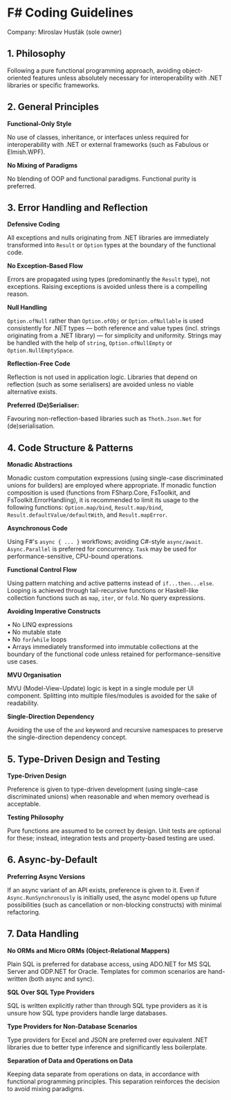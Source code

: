# **F# Coding Guidelines**

Company: Miroslav Husťák (sole owner)

## 1. Philosophy

Following a pure functional programming approach, avoiding object-oriented features unless absolutely necessary for interoperability with .NET libraries or specific frameworks.

## 2. General Principles

**Functional-Only Style**

No use of classes, inheritance, or interfaces unless required for interoperability with .NET or external frameworks (such as Fabulous or Elmish.WPF).

**No Mixing of Paradigms**

No blending of OOP and functional paradigms. Functional purity is preferred.

## 3. Error Handling and Reflection

**Defensive Coding**

All exceptions and nulls originating from .NET libraries are immediately transformed into `Result` or `Option` types at the boundary of the functional code.

**No Exception-Based Flow**

Errors are propagated using types (predominantly the `Result` type), not exceptions. Raising exceptions is avoided unless there is a compelling reason.

**Null Handling**

`Option.ofNull` rather than `Option.ofObj` or `Option.ofNullable` is used consistently for .NET types — both reference and value types (incl. strings originating from a .NET library) — for simplicity and uniformity. Strings may be handled with the help of `string`, `Option.ofNullEmpty` or `Option.NullEmptySpace`.  

**Reflection-Free Code**

Reflection is not used in application logic. Libraries that depend on reflection (such as some serialisers) are avoided unless no viable alternative exists.

**Preferred (De)Serialiser:**

Favouring non-reflection-based libraries such as `Thoth.Json.Net` for (de)serialisation.

## 4. Code Structure & Patterns

**Monadic Abstractions**

Monadic custom computation expressions (using single-case discriminated unions for builders) are employed where appropriate. If monadic function composition is used (functions from FSharp.Core, FsToolkit, and FsToolkit.ErrorHandling), it is recommended to limit its usage to the following functions: `Option.map/bind`, `Result.map/bind`, `Result.defaultValue/defaultWith`, and `Result.mapError`.

**Asynchronous Code**

Using F#'s `async { ... }` workflows; avoiding C#-style `async/await`. `Async.Parallel` is preferred for concurrency. `Task` may be used for performance-sensitive, CPU-bound operations.

**Functional Control Flow**

Using pattern matching and active patterns instead of `if...then...else`. Looping is achieved through tail-recursive functions or Haskell-like collection functions such as `map`, `iter`, or `fold`. No query expressions.

**Avoiding Imperative Constructs** 

•	No LINQ expressions<br/> 
•	No mutable state<br/>
•	No `for`/`while` loops<br/> 
•	Arrays immediately transformed into immutable collections at the boundary of the functional code unless retained for performance-sensitive use cases.<br/>

**MVU Organisation**

MVU (Model-View-Update) logic is kept in a single module per UI component. Splitting into multiple files/modules is avoided for the sake of readability.

**Single-Direction Dependency**

Avoiding the use of the `and` keyword and recursive namespaces to preserve the single-direction dependency concept.

## 5. Type-Driven Design and Testing

**Type-Driven Design**

Preference is given to type-driven development (using single-case discriminated unions) when reasonable and when memory overhead is acceptable.

**Testing Philosophy**

Pure functions are assumed to be correct by design. Unit tests are optional for these; instead, integration tests and property-based testing are used.

## 6. Async-by-Default

**Preferring Async Versions**

If an async variant of an API exists, preference is given to it. Even if `Async.RunSynchronously` is initially used, the async model opens up future possibilities (such as cancellation or non-blocking constructs) with minimal refactoring.

## 7. Data Handling

**No ORMs and Micro ORMs (Object-Relational Mappers)**

Plain SQL is preferred for database access, using ADO.NET for MS SQL Server and ODP.NET for Oracle. Templates for common scenarios are hand-written (both async and sync).

**SQL Over SQL Type Providers**

SQL is written explicitly rather than through SQL type providers as it is unsure how SQL type providers handle large databases.

**Type Providers for Non-Database Scenarios**

Type providers for Excel and JSON are preferred over equivalent .NET libraries due to better type inference and significantly less boilerplate.

**Separation of Data and Operations on Data**

Keeping data separate from operations on data, in accordance with functional programming principles. This separation reinforces the decision to avoid mixing paradigms.

